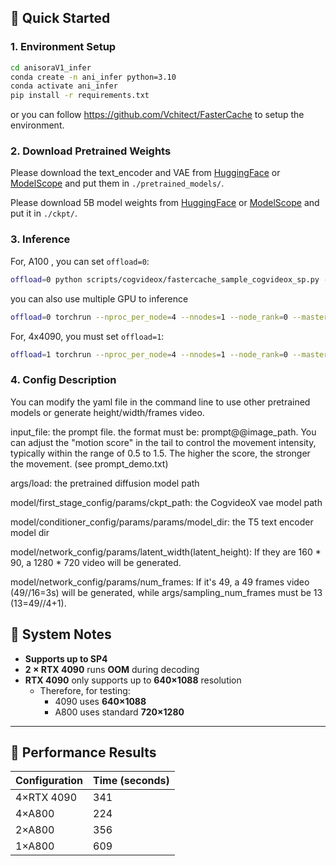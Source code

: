 ##  🚀 Quick Started

### 1. Environment Setup

```bash
cd anisoraV1_infer 
conda create -n ani_infer python=3.10
conda activate ani_infer
pip install -r requirements.txt
```

or you can follow https://github.com/Vchitect/FasterCache to setup the environment.

### 2. Download Pretrained Weights

Please download the text_encoder and VAE from [HuggingFace](https://huggingface.co/IndexTeam/Index-anisora/tree/main/CogVideoX_VAE_T5) or [ModelScope](https://modelscope.cn/models/bilibili-index/Index-anisora/files) and put them in `./pretrained_models/`. 

Please download 5B model weights from [HuggingFace](https://huggingface.co/IndexTeam/Index-anisora/tree/main/5B) or [ModelScope](https://modelscope.cn/models/bilibili-index/Index-anisora/files) and put it in `./ckpt/`.

### 3. Inference

For, A100 , you can set `offload=0`:
```bash
offload=0 python scripts/cogvideox/fastercache_sample_cogvideox_sp.py --base configs/cogvideox/fastercache_sample_5b.yaml
```

you can also use multiple GPU to inference
```bash
offload=0 torchrun --nproc_per_node=4 --nnodes=1 --node_rank=0 --master_addr=127.0.0.1 --master_port=25000 scripts/cogvideox/fastercache_sample_cogvideox_sp.py --base configs/cogvideox/fastercache_sample_5b.yaml
```

For, 4x4090, you must set `offload=1`:
```bash
offload=1 torchrun --nproc_per_node=4 --nnodes=1 --node_rank=0 --master_addr=127.0.0.1 --master_port=25000 scripts/cogvideox/fastercache_sample_cogvideox_sp.py --base configs/cogvideox/fastercache_sample_5b4090.yaml
```

### 4. Config Description

You can modify the yaml file in the command line to use other pretrained models or generate height/width/frames video.

input_file: the prompt file. the format must be: prompt@@image_path. You can adjust the "motion score" in the tail to control the movement intensity, typically within the range of 0.5 to 1.5. The higher the score, the stronger the movement. (see prompt_demo.txt)

args/load: the pretrained diffusion model path

model/first_stage_config/params/ckpt_path: the CogvideoX vae model path

model/conditioner_config/params/params/model_dir: the T5 text encoder model dir

model/network_config/params/latent_width(latent_height): If they are 160 * 90, a 1280 * 720 video will be generated.

model/network_config/params/num_frames: If it's 49, a 49 frames video (49//16=3s) will be generated, while args/sampling_num_frames must be 13 (13=49//4+1).




## 📁 System Notes

- **Supports up to SP4**
- **2 × RTX 4090** runs **OOM** during decoding
- **RTX 4090** only supports up to **640×1088** resolution  
  - Therefore, for testing:  
    - 4090 uses **640×1088** 
    - A800 uses standard **720×1280**

---

## 🍎 Performance Results

| Configuration | Time (seconds) |
|---------------|----------------|
| 4×RTX 4090     | 341            |
| 4×A800         | 224            |
| 2×A800         | 356            |
| 1×A800         | 609            |


